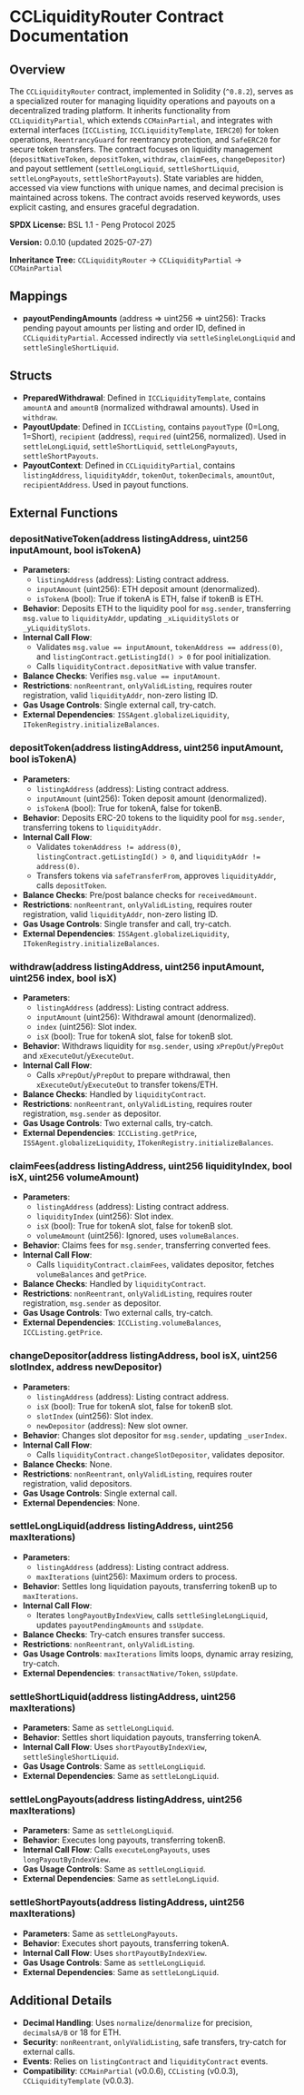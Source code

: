 # CCLiquidityRouter Contract Documentation

## Overview
The `CCLiquidityRouter` contract, implemented in Solidity (`^0.8.2`), serves as a specialized router for managing liquidity operations and payouts on a decentralized trading platform. It inherits functionality from `CCLiquidityPartial`, which extends `CCMainPartial`, and integrates with external interfaces (`ICCListing`, `ICCLiquidityTemplate`, `IERC20`) for token operations, `ReentrancyGuard` for reentrancy protection, and `SafeERC20` for secure token transfers. The contract focuses on liquidity management (`depositNativeToken`, `depositToken`, `withdraw`, `claimFees`, `changeDepositor`) and payout settlement (`settleLongLiquid`, `settleShortLiquid`, `settleLongPayouts`, `settleShortPayouts`). State variables are hidden, accessed via view functions with unique names, and decimal precision is maintained across tokens. The contract avoids reserved keywords, uses explicit casting, and ensures graceful degradation.

**SPDX License:** BSL 1.1 - Peng Protocol 2025

**Version:** 0.0.10 (updated 2025-07-27)

**Inheritance Tree:** `CCLiquidityRouter` → `CCLiquidityPartial` → `CCMainPartial`

## Mappings
- **payoutPendingAmounts** (address => uint256 => uint256): Tracks pending payout amounts per listing and order ID, defined in `CCLiquidityPartial`. Accessed indirectly via `settleSingleLongLiquid` and `settleSingleShortLiquid`.

## Structs
- **PreparedWithdrawal**: Defined in `ICCLiquidityTemplate`, contains `amountA` and `amountB` (normalized withdrawal amounts). Used in `withdraw`.
- **PayoutUpdate**: Defined in `ICCListing`, contains `payoutType` (0=Long, 1=Short), `recipient` (address), `required` (uint256, normalized). Used in `settleLongLiquid`, `settleShortLiquid`, `settleLongPayouts`, `settleShortPayouts`.
- **PayoutContext**: Defined in `CCLiquidityPartial`, contains `listingAddress`, `liquidityAddr`, `tokenOut`, `tokenDecimals`, `amountOut`, `recipientAddress`. Used in payout functions.

## External Functions

### depositNativeToken(address listingAddress, uint256 inputAmount, bool isTokenA)
- **Parameters**:
  - `listingAddress` (address): Listing contract address.
  - `inputAmount` (uint256): ETH deposit amount (denormalized).
  - `isTokenA` (bool): True if tokenA is ETH, false if tokenB is ETH.
- **Behavior**: Deposits ETH to the liquidity pool for `msg.sender`, transferring `msg.value` to `liquidityAddr`, updating `_xLiquiditySlots` or `_yLiquiditySlots`.
- **Internal Call Flow**:
  - Validates `msg.value == inputAmount`, `tokenAddress == address(0)`, and `listingContract.getListingId() > 0` for pool initialization.
  - Calls `liquidityContract.depositNative` with value transfer.
- **Balance Checks**: Verifies `msg.value == inputAmount`.
- **Restrictions**: `nonReentrant`, `onlyValidListing`, requires router registration, valid `liquidityAddr`, non-zero listing ID.
- **Gas Usage Controls**: Single external call, try-catch.
- **External Dependencies**: `ISSAgent.globalizeLiquidity`, `ITokenRegistry.initializeBalances`.

### depositToken(address listingAddress, uint256 inputAmount, bool isTokenA)
- **Parameters**:
  - `listingAddress` (address): Listing contract address.
  - `inputAmount` (uint256): Token deposit amount (denormalized).
  - `isTokenA` (bool): True for tokenA, false for tokenB.
- **Behavior**: Deposits ERC-20 tokens to the liquidity pool for `msg.sender`, transferring tokens to `liquidityAddr`.
- **Internal Call Flow**:
  - Validates `tokenAddress != address(0)`, `listingContract.getListingId() > 0`, and `liquidityAddr != address(0)`.
  - Transfers tokens via `safeTransferFrom`, approves `liquidityAddr`, calls `depositToken`.
- **Balance Checks**: Pre/post balance checks for `receivedAmount`.
- **Restrictions**: `nonReentrant`, `onlyValidListing`, requires router registration, valid `liquidityAddr`, non-zero listing ID.
- **Gas Usage Controls**: Single transfer and call, try-catch.
- **External Dependencies**: `ISSAgent.globalizeLiquidity`, `ITokenRegistry.initializeBalances`.

### withdraw(address listingAddress, uint256 inputAmount, uint256 index, bool isX)
- **Parameters**:
  - `listingAddress` (address): Listing contract address.
  - `inputAmount` (uint256): Withdrawal amount (denormalized).
  - `index` (uint256): Slot index.
  - `isX` (bool): True for tokenA slot, false for tokenB slot.
- **Behavior**: Withdraws liquidity for `msg.sender`, using `xPrepOut`/`yPrepOut` and `xExecuteOut`/`yExecuteOut`.
- **Internal Call Flow**:
  - Calls `xPrepOut`/`yPrepOut` to prepare withdrawal, then `xExecuteOut`/`yExecuteOut` to transfer tokens/ETH.
- **Balance Checks**: Handled by `liquidityContract`.
- **Restrictions**: `nonReentrant`, `onlyValidListing`, requires router registration, `msg.sender` as depositor.
- **Gas Usage Controls**: Two external calls, try-catch.
- **External Dependencies**: `ICCListing.getPrice`, `ISSAgent.globalizeLiquidity`, `ITokenRegistry.initializeBalances`.

### claimFees(address listingAddress, uint256 liquidityIndex, bool isX, uint256 volumeAmount)
- **Parameters**:
  - `listingAddress` (address): Listing contract address.
  - `liquidityIndex` (uint256): Slot index.
  - `isX` (bool): True for tokenA slot, false for tokenB slot.
  - `volumeAmount` (uint256): Ignored, uses `volumeBalances`.
- **Behavior**: Claims fees for `msg.sender`, transferring converted fees.
- **Internal Call Flow**:
  - Calls `liquidityContract.claimFees`, validates depositor, fetches `volumeBalances` and `getPrice`.
- **Balance Checks**: Handled by `liquidityContract`.
- **Restrictions**: `nonReentrant`, `onlyValidListing`, requires router registration, `msg.sender` as depositor.
- **Gas Usage Controls**: Two external calls, try-catch.
- **External Dependencies**: `ICCListing.volumeBalances`, `ICCListing.getPrice`.

### changeDepositor(address listingAddress, bool isX, uint256 slotIndex, address newDepositor)
- **Parameters**:
  - `listingAddress` (address): Listing contract address.
  - `isX` (bool): True for tokenA slot, false for tokenB slot.
  - `slotIndex` (uint256): Slot index.
  - `newDepositor` (address): New slot owner.
- **Behavior**: Changes slot depositor for `msg.sender`, updating `_userIndex`.
- **Internal Call Flow**:
  - Calls `liquidityContract.changeSlotDepositor`, validates depositor.
- **Balance Checks**: None.
- **Restrictions**: `nonReentrant`, `onlyValidListing`, requires router registration, valid depositors.
- **Gas Usage Controls**: Single external call.
- **External Dependencies**: None.

### settleLongLiquid(address listingAddress, uint256 maxIterations)
- **Parameters**:
  - `listingAddress` (address): Listing contract address.
  - `maxIterations` (uint256): Maximum orders to process.
- **Behavior**: Settles long liquidation payouts, transferring tokenB up to `maxIterations`.
- **Internal Call Flow**:
  - Iterates `longPayoutByIndexView`, calls `settleSingleLongLiquid`, updates `payoutPendingAmounts` and `ssUpdate`.
- **Balance Checks**: Try-catch ensures transfer success.
- **Restrictions**: `nonReentrant`, `onlyValidListing`.
- **Gas Usage Controls**: `maxIterations` limits loops, dynamic array resizing, try-catch.
- **External Dependencies**: `transactNative/Token`, `ssUpdate`.

### settleShortLiquid(address listingAddress, uint256 maxIterations)
- **Parameters**: Same as `settleLongLiquid`.
- **Behavior**: Settles short liquidation payouts, transferring tokenA.
- **Internal Call Flow**: Uses `shortPayoutByIndexView`, `settleSingleShortLiquid`.
- **Gas Usage Controls**: Same as `settleLongLiquid`.
- **External Dependencies**: Same as `settleLongLiquid`.

### settleLongPayouts(address listingAddress, uint256 maxIterations)
- **Parameters**: Same as `settleLongLiquid`.
- **Behavior**: Executes long payouts, transferring tokenB.
- **Internal Call Flow**: Calls `executeLongPayouts`, uses `longPayoutByIndexView`.
- **Gas Usage Controls**: Same as `settleLongLiquid`.
- **External Dependencies**: Same as `settleLongLiquid`.

### settleShortPayouts(address listingAddress, uint256 maxIterations)
- **Parameters**: Same as `settleLongPayouts`.
- **Behavior**: Executes short payouts, transferring tokenA.
- **Internal Call Flow**: Uses `shortPayoutByIndexView`.
- **Gas Usage Controls**: Same as `settleLongLiquid`.
- **External Dependencies**: Same as `settleLongLiquid`.

## Additional Details
- **Decimal Handling**: Uses `normalize`/`denormalize` for precision, `decimalsA/B` or 18 for ETH.
- **Security**: `nonReentrant`, `onlyValidListing`, safe transfers, try-catch for external calls.
- **Events**: Relies on `listingContract` and `liquidityContract` events.
- **Compatibility**: `CCMainPartial` (v0.0.6), `CCListing` (v0.0.3), `CCLiquidityTemplate` (v0.0.3).
